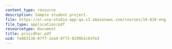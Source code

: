 ```yaml
---
content_type: resource
description: Sample student project.
file: https://ol-ocw-studio-app-qa.s3.amazonaws.com/courses/16-810-engineering-design-and-rapid-prototyping-january-iap-2007/fa98313b87ff1ea48f720299b1c63fe3_projcdhar.pdf
file_type: application/pdf
resourcetype: Document
title: projcdhar.pdf
uid: fa98313b-87ff-1ea4-8f72-0299b1c63fe3
---
```

